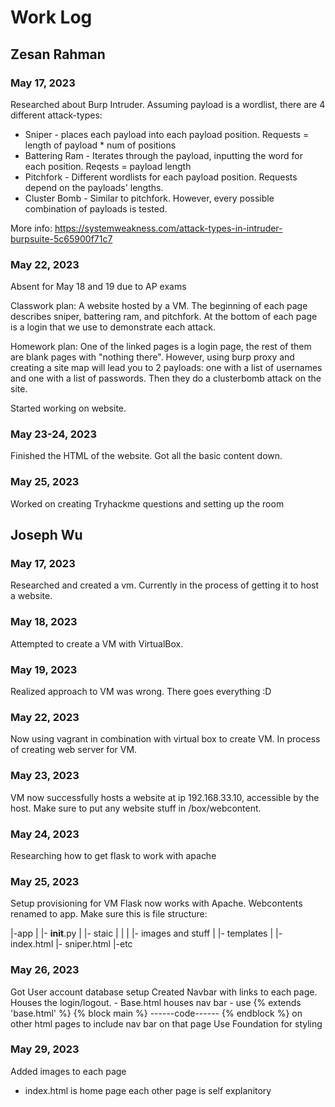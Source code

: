# Work Log

## Zesan Rahman

### May 17, 2023

Researched about Burp Intruder. Assuming payload is a wordlist, there are 4 different attack-types:


* Sniper - places each payload into each payload position. Requests = length of payload * num of positions
* Battering Ram - Iterates through the payload, inputting the word for each position. Reqests = payload length
* Pitchfork - Different wordlists for each payload position. Requests depend on the payloads' lengths.
* Cluster Bomb - Similar to pitchfork. However, every possible combination of payloads is tested.

More info: https://systemweakness.com/attack-types-in-intruder-burpsuite-5c65900f71c7

### May 22, 2023

Absent for May 18 and 19 due to AP exams

Classwork plan: A website hosted by a VM. The beginning of each page describes sniper, battering ram, and pitchfork. At the bottom of each page is a login that we use to demonstrate each attack.

Homework plan: One of the linked pages is a login page, the rest of them are blank pages with "nothing there". However, using burp proxy and creating a site map will lead you to 2 payloads: one with a list of usernames and one with a list of passwords. Then they do a clusterbomb attack on the site.

Started working on website.

### May 23-24, 2023

Finished the HTML of the website. Got all the basic content down. 

### May 25, 2023

Worked on creating Tryhackme questions and setting up the room


## Joseph Wu

### May 17, 2023

Researched and created a vm. Currently in the process of getting it to host a website.

### May 18, 2023

Attempted to create a VM with VirtualBox.

### May 19, 2023

Realized approach to VM was wrong. There goes everything :D

### May 22, 2023

Now using vagrant in combination with virtual box to create VM. In process of creating web server for VM.

### May 23, 2023

VM now successfully hosts a website at ip 192.168.33.10, accessible by the host. Make sure to put any website stuff in /box/webcontent.

### May 24, 2023
Researching how to get flask to work with apache

### May 25, 2023
Setup provisioning for VM
Flask now works with Apache. Webcontents renamed to app.
Make sure this is file structure:

|-app
    |
    |- __init__.py
    |
    |- staic
    |   |
    |   |- images and stuff
    |
    |- templates
        |
        |- index.html
        |- sniper.html
        |-etc

### May 26, 2023
Got User account database setup
Created Navbar with links to each page. Houses the login/logout.
    - Base.html houses nav bar
        - use {% extends 'base.html' %} {% block main %}
                ------code------
                {% endblock %}
          on other html pages to include nav bar on that page
Use Foundation for styling

### May 29, 2023
Added images to each page
* index.html is home page
each other page is self explanitory